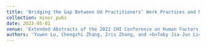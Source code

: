 ```yaml
---
title: 'Bridging the Gap Between UX Practitioners’ Work Practices and Machine-Learning-Enabled Design Support Tools'
collection: minor_pubs
date: 2022-05-01
venue: 'Extended Abstracts of the 2022 CHI Conference on Human Factors in Computing Systems (CHI EA ’22)'
authors: 'Yuwen Lu, Chengzhi Zhang, Iris Zhang, and <b>Toby Jia-Jun Li</b>'
---
```

